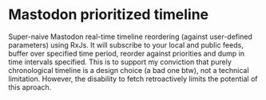 # Mastodon prioritized timeline

Super-naive Mastodon real-time timeline reordering (against user-defined parameters) using RxJs.
It will subscribe to your local and public feeds, buffer over specified time period, reorder against priorities and dump in time intervals specified.
This is to support my conviction that purely chronological timeline is a design choice (a bad one btw), not a technical limitation. However, the disability to fetch retroactively limits the potential of this aproach. 
